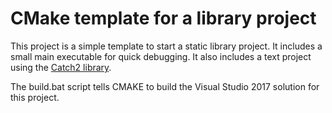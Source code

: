 # CMake template for a library project

This project is a simple template to start a static library project. It includes a small main executable for quick debugging. It also includes a text project using the [Catch2 library](https://github.com/catchorg/Catch2).

The build.bat script tells CMAKE to build the Visual Studio 2017 solution for this project.